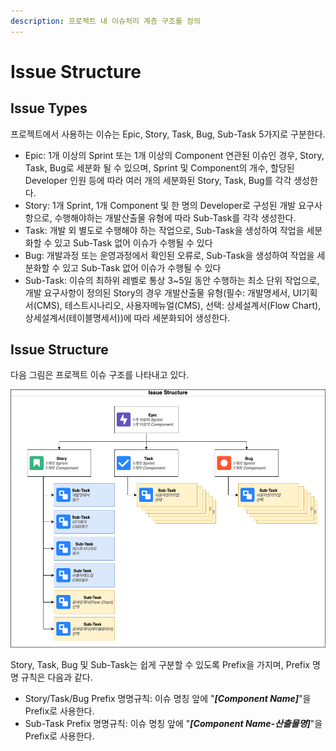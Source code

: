 ```yaml
---
description: 프로젝트 내 이슈처리 계층 구조를 정의
---
```


# Issue Structure

## Issue Types

프로젝트에서 사용하는 이슈는 Epic, Story, Task, Bug, Sub-Task 5가지로 구분한다.

* Epic: 1개 이상의 Sprint 또는 1개 이상의 Component 연관된 이슈인 경우, Story, Task, Bug로 세분화 될 수 있으며, Sprint 및 Component의 개수, 할당된 Developer 인원 등에 따라 여러 개의 세분화된 Story, Task, Bug를 각각 생성한다.
* Story: 1개 Sprint, 1개 Component 및 한 명의 Developer로 구성된 개발 요구사항으로, 수행해야하는 개발산출물 유형에 따라 Sub-Task를 각각 생성한다.
* Task: 개발 외 별도로 수행해야 하는 작업으로, Sub-Task을 생성하여 작업을 세분화할 수 있고 Sub-Task 없어 이슈가 수행될 수 있다
* Bug: 개발과정 또는 운영과정에서 확인된 오류로, Sub-Task을 생성하여 작업을 세분화할 수 있고 Sub-Task 없어 이슈가 수행될 수 있다
* Sub-Task: 이슈의 최하위 레벨로 통상 3~5일 동안 수행하는 최소 단위 작업으로, 개발 요구사항이 정의된 Story의 경우 개발산출물 유형\(필수: 개발명세서, UI기획서\(CMS\), 테스트시나리오, 사용자메뉴얼\(CMS\), 선택: 상세설계서\(Flow Chart\), 상세설계서\(테이블명세서\)\)에 따라 세분화되어 생성한다.

## Issue Structure

다음 그림은 프로젝트 이슈 구조를 나타내고 있다.

![](../.gitbook/assets/issue-structure_org-chart-1-.png)

 Story, Task, Bug 및 Sub-Task는 쉽게 구분할 수 있도록 Prefix을 가지며, Prefix 명명 규칙은 다음과 같다.

* Story/Task/Bug Prefix 명명규칙: 이슈 명칭 앞에 "_**\[Component Name\]**_"을 Prefix로 사용한다.
* Sub-Task Prefix 명명규칙: 이슈 명칭 앞에 "_**\[Component Name-산출물명\]**_"을 Prefix로 사용한다.


